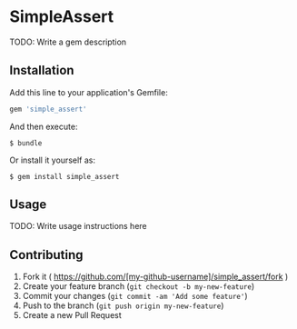 # SimpleAssert

TODO: Write a gem description

## Installation

Add this line to your application's Gemfile:

```ruby
gem 'simple_assert'
```

And then execute:

    $ bundle

Or install it yourself as:

    $ gem install simple_assert

## Usage

TODO: Write usage instructions here

## Contributing

1. Fork it ( https://github.com/[my-github-username]/simple_assert/fork )
2. Create your feature branch (`git checkout -b my-new-feature`)
3. Commit your changes (`git commit -am 'Add some feature'`)
4. Push to the branch (`git push origin my-new-feature`)
5. Create a new Pull Request
